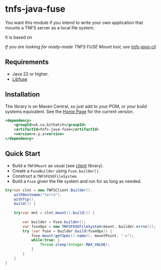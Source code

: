 # tnfs-java-fuse

You want this module if you intend to write your own application that mounts a TNFS server as a local file system.

It is based on

*If you are looking for ready-made TNFS FUSE Mount tool, see [tnfs-java-cli](../cli)*

## Requirements

 * Java 22 or higher.
 * [Libfuse](https://github.com/libfuse/libfuse)

## Installation

The library is on Maven Central, so just add to your POM, or your build systems equivalent.
See the [Home Page](../) for the current version.

```xml
<dependency>
	<groupId>uk.co.bithatch</groupId>
	<artifactId>tnfs-java-fuse</artifactId>
	<version>x.y.z<version>
</dependency>
```

## Quick Start

 * Build a `TNFSMount` as usual (see [client](../client) library).
 * Create a `FuseBuilder` using `Fuse.builder()`. 
 * Construct a `TNFSFUSEFileSystem`.
 * Build a `Fuse` given the file system and run for as long as needed.

```java
try(var clnt = new TNFSClient.Builder().
	withHostname("terra").
	withTcp().
	build()) {
	
	try(var mnt = clnt.mount().build()) {
				
		var builder = Fuse.builder();
		var fuseOps = new TNFSFUSEFileSystem(mount, builder.errno());
		try (var fuse = builder.build(fuseOps)) {
			fuse.mount(getSpec().name(), mountPoint, "-s");
			while(true) {
				Thread.sleep(Integer.MAX_VALUE);
			}
		} 
	}
}
```